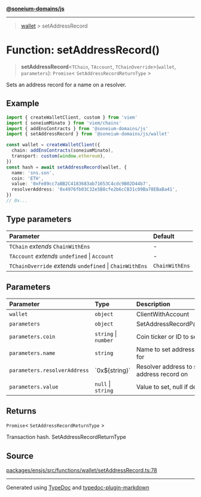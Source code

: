 [**@soneium-domains/js**](../README.md)

---

> [wallet](README.md) > setAddressRecord

# Function: setAddressRecord()

> **setAddressRecord**\<`TChain`, `TAccount`, `TChainOverride`\>(`wallet`, `parameters`): `Promise`\< `SetAddressRecordReturnType` \>

Sets an address record for a name on a resolver.

## Example

```ts
import { createWalletClient, custom } from 'viem'
import { soneiumMinato } from 'viem/chains'
import { addEnsContracts } from '@soneium-domains/js'
import { setAddressRecord } from '@soneium-domains/js/wallet'

const wallet = createWalletClient({
  chain: addEnsContracts(soneiumMinato),
  transport: custom(window.ethereum),
})
const hash = await setAddressRecord(wallet, {
  name: 'sns.son',
  coin: 'ETH',
  value: '0xFe89cc7aBB2C4183683ab71653C4cdc9B02D44b7',
  resolverAddress: '0x4976fb03C32e5B8cfe2b6cCB31c09Ba78EBaBa41',
})
// 0x...
```

## Type parameters

| Parameter                                                | Default        |
| :------------------------------------------------------- | :------------- |
| `TChain` _extends_ `ChainWithEns`                        | -              |
| `TAccount` _extends_ `undefined` \| `Account`            | -              |
| `TChainOverride` _extends_ `undefined` \| `ChainWithEns` | `ChainWithEns` |

## Parameters

| Parameter                    | Type                 | Description                               |
| :--------------------------- | :------------------- | :---------------------------------------- |
| `wallet`                     | `object`             | ClientWithAccount                         |
| `parameters`                 | `object`             | SetAddressRecordParameters                |
| `parameters.coin`            | `string` \| `number` | Coin ticker or ID to set                  |
| `parameters.name`            | `string`             | Name to set address record for            |
| `parameters.resolverAddress` | \`0x$\{string}\`     | Resolver address to set address record on |
| `parameters.value`           | `null` \| `string`   | Value to set, null if deleting            |

## Returns

`Promise`\< `SetAddressRecordReturnType` \>

Transaction hash. SetAddressRecordReturnType

## Source

[packages/ensjs/src/functions/wallet/setAddressRecord.ts:78](https://github.com/ensdomains/ensjs-v3/blob/1b90b888/packages/ensjs/src/functions/wallet/setAddressRecord.ts#L78)

---

Generated using [TypeDoc](https://typedoc.org/) and [typedoc-plugin-markdown](https://www.npmjs.com/package/typedoc-plugin-markdown)
